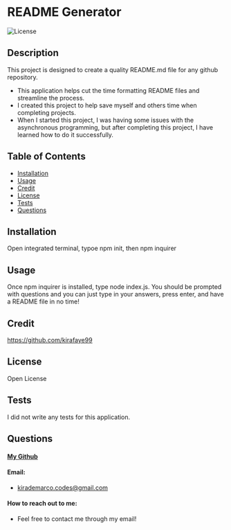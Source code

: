 # README Generator
![License](https://img.shields.io/badge/license-Open-brightgreen)
## Description
This project is designed to create a quality README.md file for any github repository.
- This application helps cut the time formatting README files and streamline the process.
- I created this project to help save myself and others time when completing projects.
- When I started this project, I was having some issues with the asynchronous programming, but after completing this project, I have learned how to do it successfully.
## Table of Contents
- [Installation](#installation)
- [Usage](#usage)
- [Credit](#credit)
- [License](#license)
- [Tests](#tests)
- [Questions](#questions)
## Installation
Open integrated terminal, typoe npm init, then npm inquirer
## Usage
Once npm inquirer is installed, type node index.js. You should be prompted with questions and you can just type in your answers, press enter, and have a README file in no time!
## Credit
https://github.com/kirafaye99
## License
Open License
## Tests
I did not write any tests for this application.
## Questions
#### [My Github](https://github.com/kirafaye99)
#### Email: 
- kirademarco.codes@gmail.com
#### How to reach out to me:
- Feel free to contact me through my email!
